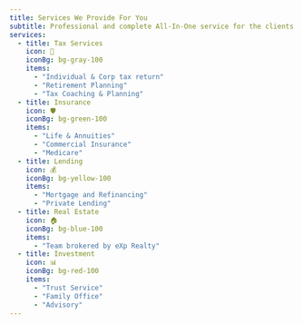 ```yaml
---
title: Services We Provide For You
subtitle: Professional and complete All-In-One service for the clients to enjoy. Services from life insurance, annuity, and financial management, to now encompassing mortgage financing, real estate, asset management, health insurance, and Property & Casualty insurance.
services:
  - title: Tax Services
    icon: 🧮
    iconBg: bg-gray-100
    items:
      - "Individual & Corp tax return"
      - "Retirement Planning"
      - "Tax Coaching & Planning"
  - title: Insurance
    icon: 🛡️
    iconBg: bg-green-100
    items:
      - "Life & Annuities"
      - "Commercial Insurance"
      - "Medicare"
  - title: Lending
    icon: 💰
    iconBg: bg-yellow-100
    items:
      - "Mortgage and Refinancing"
      - "Private Lending"
  - title: Real Estate
    icon: 🏠
    iconBg: bg-blue-100
    items:
      - "Team brokered by eXp Realty"
  - title: Investment
    icon: 📊
    iconBg: bg-red-100
    items:
      - "Trust Service"
      - "Family Office"
      - "Advisory"
---
```

